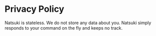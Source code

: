 Privacy Policy
==============
Natsuki is stateless.  We do not store any data about you.  Natsuki simply
responds to your command on the fly and keeps no track.